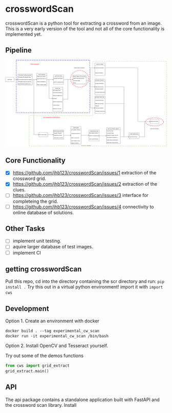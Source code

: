 # crosswordScan

crosswordScan is a python tool for extracting a crossword from an image. This is a very early version of the tool and not all of the core functionality is implemented yet. 

## Pipeline

![pipeline](https://github.com/jhb123/crosswordScan/blob/main/crossword_extraction.svg)

## Core Functionality

- [x] https://github.com/jhb123/crosswordScan/issues/1 extraction of the crossword grid.
- [x] https://github.com/jhb123/crosswordScan/issues/2 extraction of the clues.
- [ ] https://github.com/jhb123/crosswordScan/issues/3 interface for completeing the grid.
- [ ] https://github.com/jhb123/crosswordScan/issues/4 connectivity to online database of solutions.

## Other Tasks

- [ ] implement unit testing.
- [ ] aquire larger database of test images.
- [ ] implement CI

## getting crosswordScan

Pull this repo, cd into the directory containing the scr directory and run:
```pip install .```
Try this out in a virtual python environment! import it with `import cws`

## Development

Option 1. Create an environment with docker
```
docker build . --tag experimental_cw_scan
docker run -it experimental_cw_scan /bin/bash
```
Option 2. 
Install OpenCV and Tesseract yourself.

Try out some of the demos functions
```python
from cws import grid_extract
grid_extract.main()
```

## API

The api package contains a standalone application built with FastAPI and the crossword scan library. Install 